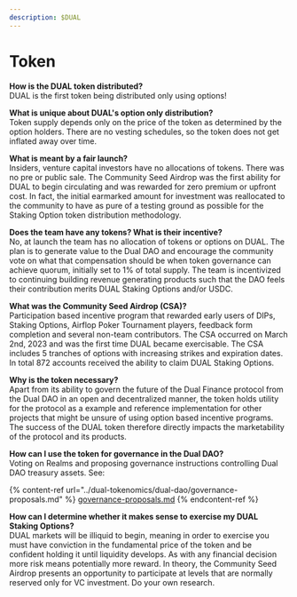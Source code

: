 ```yaml
---
description: $DUAL
---
```


# Token

**How is the DUAL token distributed?**\
DUAL is the first token being distributed only using options!

**What is unique about DUAL's option only distribution?**\
Token supply depends only on the price of the token as determined by the option holders. There are no vesting schedules, so the token does not get inflated away over time.

**What is meant by a fair launch?**\
Insiders, venture capital investors have no allocations of tokens. There was no pre or public sale. The Community Seed Airdrop was the first ability for DUAL to begin circulating and was rewarded for zero premium or upfront cost. In fact, the initial earmarked amount for investment was reallocated to the community to have as pure of a testing ground as possible for the Staking Option token distribution methodology.

**Does the team have any tokens? What is their incentive?**\
No, at launch the team has no allocation of tokens or options on DUAL. The plan is to generate value to the Dual DAO and encourage the community vote on what that compensation should be when token governance can achieve quorum, initially set to 1% of total supply. The team is incentivized to continuing building revenue generating products such that the DAO feels their contribution merits DUAL Staking Options and/or USDC.

**What was the Community Seed Airdrop (CSA)?**\
Participation based incentive program that rewarded early users of DIPs, Staking Options, Airflop Poker Tournament players, feedback form completion and several non-team contributors. The CSA occurred on March 2nd, 2023 and was the first time DUAL became exercisable. The CSA includes 5 tranches of options with increasing strikes and expiration dates. In total 872 accounts received the ability to claim DUAL Staking Options.&#x20;

**Why is the token necessary?**\
Apart from its ability to govern the future of the Dual Finance protocol from the Dual DAO in an open and decentralized manner, the token holds utility for the protocol as a example and reference implementation for other projects that might be unsure of using option based incentive programs. The success of the DUAL token therefore directly impacts the marketability of the protocol and its products.

**How can I use the token for governance in the Dual DAO?**\
Voting on Realms and proposing governance instructions controlling Dual DAO treasury assets. See:

{% content-ref url="../dual-tokenomics/dual-dao/governance-proposals.md" %}
[governance-proposals.md](../dual-tokenomics/dual-dao/governance-proposals.md)
{% endcontent-ref %}

**How can I determine whether it makes sense to exercise my DUAL Staking Options?**\
DUAL markets will be illiquid to begin, meaning in order to exercise you must have conviction in the fundamental price of the token and be confident holding it until liquidity develops. As with any financial decision more risk means potentially more reward. In theory, the Community Seed Airdrop presents an opportunity to participate at levels that are normally reserved only for VC investment. Do your own research.
